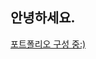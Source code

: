 ## 안녕하세요.

[포트폴리오 구성 중:)](https://github.com/jho0417/jh0417.github.io/edit/main/README.md) 

<!DOCTYPE html>
<html lang="ko">
<head>
  <meta charset="UTF-8">
  <meta name="viewport" content="width=device-width, initial-scale=1.0">
  <meta name="description" content="포트폴리오">
  <title>Portfolio Site</title>

